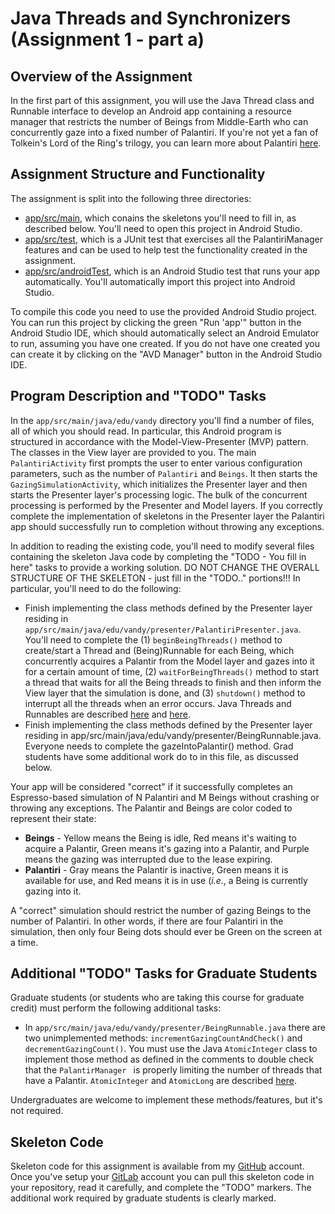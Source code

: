 # Java Threads and Synchronizers (Assignment 1 - part a)

## Overview of the Assignment
In the first part of this assignment, you will use the Java Thread class and Runnable interface to develop an Android app containing a resource manager that restricts the number of Beings from Middle-Earth who can concurrently gaze into a fixed number of Palantiri. If you're not yet a fan of Tolkein's Lord of the Ring's trilogy, you can learn more about Palantiri [here][1].

## Assignment Structure and Functionality
The assignment is split into the following three directories:
 - [app/src/main][d1], which conains the skeletons you'll need to fill in, as described below. You'll need to open this project in Android Studio. 
 - [app/src/test][d2], which is a JUnit test that exercises all the PalantiriManager features and can be used to help test the functionality created in the assignment.
 - [app/src/androidTest][d3], which is an Android Studio test that runs your app automatically. You'll automatically import this project into Android Studio.

To compile this code you need to use the provided Android Studio project. You can run this project by clicking the green "Run 'app'" button in the Android Studio IDE, which should automatically select an Android Emulator to run, assuming you have one created. If you do not have one created you can create it by clicking on the "AVD Manager" button in the Android Studio IDE.   
 
## Program Description and "TODO" Tasks
In the `app/src/main/java/edu/vandy` directory you'll find a number of files, all of which you should read. In particular, this Android program is structured in accordance with the Model-View-Presenter (MVP) pattern. The classes in the View layer are provided to you. The main `PalantiriActivity` first prompts the user to enter various configuration parameters, such as the number of `Palantiri` and `Beings`. It then starts the `GazingSimulationActivity`, which initializes the Presenter layer and then starts the Presenter layer's processing logic. The bulk of the concurrent processing is performed by the Presenter and Model layers. If you correctly complete the implementation of skeletons in the Presenter layer the Palantiri app should successfully run to completion without throwing any exceptions.

In addition to reading the existing code, you'll need to modify several files containing the skeleton Java code by completing the "TODO - You fill in here" tasks to provide a working solution. DO NOT CHANGE THE OVERALL STRUCTURE OF THE SKELETON - just fill in the "TODO.." portions!!! In particular, you'll need to do the following:

- Finish implementing the class methods defined by the Presenter layer residing in `app/src/main/java/edu/vandy/presenter/PalantiriPresenter.java`. You'll need to complete the (1) `beginBeingThreads()` method to create/start a Thread and (Being)Runnable for each Being, which concurrently acquires a Palantir from the Model layer and gazes into it for a certain amount of time, (2) `waitForBeingThreads()` method to start a thread that waits for all the Being threads to finish and then inform the View layer that the simulation is done, and (3) `shutdown()` method to interrupt all the threads when an error occurs. Java Threads and Runnables are described [here][y1] and [here][y2].
- Finish implementing the class methods defined by the Presenter layer residing in app/src/main/java/edu/vandy/presenter/BeingRunnable.java. Everyone needs to complete the gazeIntoPalantir() method. Grad students have some additional work do to in this file, as discussed below.

Your app will be considered "correct" if it successfully completes an Espresso-based simulation of N Palantiri and M Beings without crashing or throwing any exceptions. The Palantir and Beings are color coded to represent their state:
- __Beings__  - Yellow means the Being is idle, Red means it's waiting to acquire a Palantir, Green means it's gazing into a Palantir, and Purple means the gazing was interrupted due to the lease expiring.
- __Palantiri__ - Gray means the Palantir is inactive, Green means it is available for use, and Red means it is in use (*i.e.*, a Being is currently gazing into it.

A "correct" simulation should restrict the number of gazing Beings to the number of Palantiri. In other words, if there are four Palantiri in the simulation, then only four Being dots should ever be Green on the screen at a time.

## Additional "TODO" Tasks for Graduate Students
Graduate students (or students who are taking this course for graduate credit) must perform the following additional tasks:
- In `app/src/main/java/edu/vandy/presenter/BeingRunnable.java` there are two unimplemented methods: `incrementGazingCountAndCheck()` and `decrementGazingCount()`. You must use the Java `AtomicInteger` class to implement those method as defined in the comments to double check that the `PalantirManager ` is properly limiting the number of threads that have a Palantir. `AtomicInteger` and `AtomicLong` are described [here][y3].
 
Undergraduates are welcome to implement these methods/features, but it's not required.

## Skeleton Code
Skeleton code for this assignment is available from my [GitHub][2] account. Once you've setup your [GitLab][3] account you can pull this skeleton code in your repository, read it carefully, and complete the "TODO" markers. The additional work required by graduate students is clearly marked.

[1]: http://en.wikipedia.org/wiki/Palantir
[d1]: app/src/main
[d2]: app/src/test
[d3]: app/src/androidTest
[y1]: https://www.youtube.com/watch?v=eY5E0o56gaw&list=PLZ9NgFYEMxp4tbiFYip6tDNIEBRUDyPQK&index=12
[y2]: https://www.youtube.com/watch?v=wpEeZUjTiS4&list=PLZ9NgFYEMxp4tbiFYip6tDNIEBRUDyPQK&index=13
[y3]: https://www.youtube.com/watch?v=cz1R-bnMkd0&list=PLZ9NgFYEMxp4KSJPUyaQCj7x--NQ6kvcX&index=40
[2]: https://github.com/douglascraigschmidt/CS892/tree/master/assignments/assignment1a/
[3]: https://about.gitlab.com/
